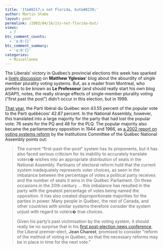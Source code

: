 ```yaml
---
title: 'It&#8217;s not Florida, but&#8230;'
author: Martin Stabe
layout: post
permalink: /2003/04/16/its-not-florida-but/
views:
  - 7
btc_comment_counts:
  - 'a:0:{}'
btc_comment_summary:
  - 'a:0:{}'
categories:
  - Miscellanea
---
```

The Liberals&#8217; victory in Qu&eacute;bec&#8217;s provincial elections this week has sparked a [lively discussion][1] on **Matthew Yglesias**&#8216; blog about the absurdity of single member plurality voting systems. But, as a reader from Montreal, who prefers to be known as **Le Professeur** (and should really start his own blog ASAP!), notes, the really strange effects of single-member plurality voting (&#8220;first past the post&#8221;) didn&#8217;t occur in this election, but in 1998. 

<a href="http://www.dgeq.qc.ca/information/tab_resu_officiels.html" target="_top">That year</a>, the Parti lib&eacute;ral du Qu&eacute;bec won 43.55 percent of the popular vote to the Parti qu&eacute;b&eacute;cois&#8217; 42.87 percent. In the National Assembly, however, this translated into a large majority for the party that had lost the popular vote: 76 seats for the PQ and 48 for the PLQ. The popular majority also became the parliamentary opposition in 1944 and 1966, as <a href="http://www.assnat.qc.ca/eng/publications/rapports/rapci1eng.htm" target="_top">a 2002 report on voting systems reform</a> by the Institutions Committee of the Qu&eacute;bec National Assembly points out:  


> The current &#8220;first-past-the-post&#8221; system has its proponents, but it has also faced serious criticism for its inability to accurately translate voters� wishes into an appropriate distribution of seats in the National Assembly. Partisans of electoral reform hold that the current system inadequately represents voter choices, as seen in the imbalance between the percentage of votes a political party receives and the number of seats it wins in the Qu&eacute;bec Parliament. On three occasions in the 20th century &#8230; this imbalance has resulted in the party with the greatest percentage of votes being named the opposition. It has also created disproportionate majorities for the parties in power. Many people in Qu&eacute;bec, the rest of Canada, and other countries with similar systems therefore consider the system unjust with regard to voters� true choices.</p>
Given his party&#8217;s past victimisation by the voting system, it should really be no surprise that in his <a href="http://radio-canada.ca/util/urlJs.html?/nouvelles/special/nouvelles/electionqc2003/200304/15/006-charest-presse-rb.shtml" target="_top">first post-election news conference</a>, the Liberal premier-elect, **Jean Charest**, promised to consider &#8220;reform of the method of voting in Qu&eacute;bec, so that the necessary reforms may be in place in time for the next vote.&#8221;

 [1]: http://www.matthewyglesias.com/archives/000042.html#000042